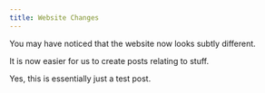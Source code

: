 ```yaml
---
title: Website Changes
---
```


You may have noticed that the website now looks subtly different.

It is now easier for us to create posts relating to stuff.

Yes, this is essentially just a test post.
